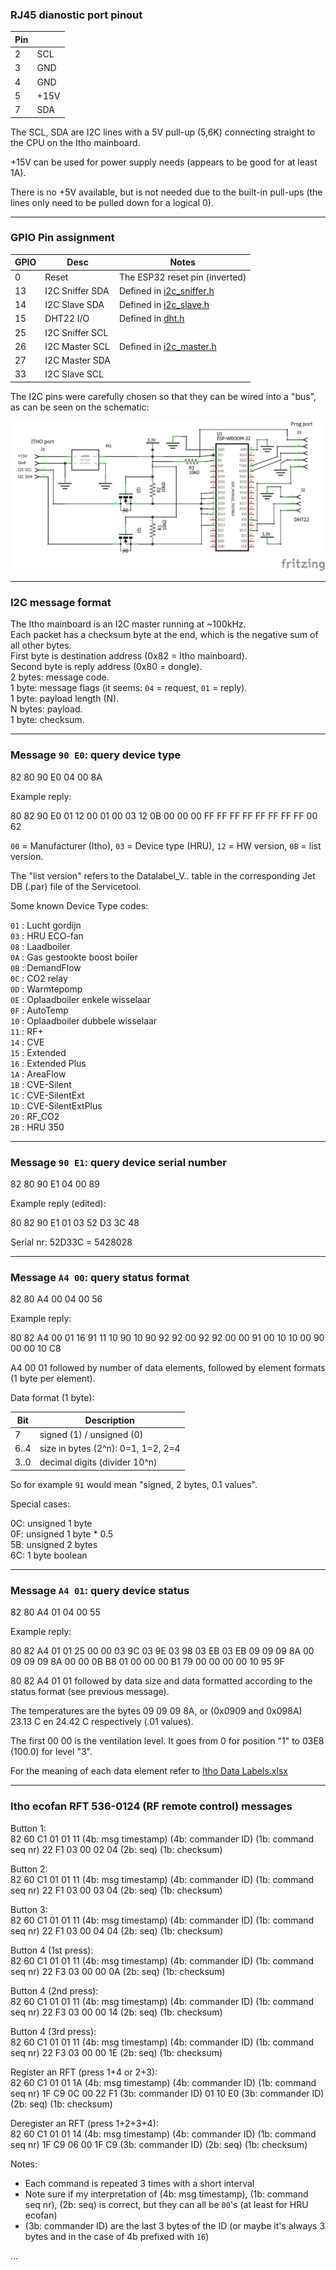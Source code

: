 
### RJ45 dianostic port pinout

| Pin |      |
| --- | ---- |
| 2   | SCL  |
| 3   | GND  |
| 4   | GND  |
| 5   | +15V |
| 7   | SDA  |

The SCL, SDA are I2C lines with a 5V pull-up (5,6K) connecting straight to the CPU on the Itho mainboard.

+15V can be used for power supply needs (appears to be good for at least 1A).

There is no +5V available, but is not needed due to the built-in pull-ups (the lines only need to be pulled down for a logical 0).

---

### GPIO Pin assignment

| GPIO | Desc            | Notes                                          |
| ---- | --------------- | ---------------------------------------------- |
| 0    | Reset           | The ESP32 reset pin (inverted)                 |
| 13   | I2C Sniffer SDA | Defined in [i2c_sniffer.h](main/i2c_sniffer.h) |
| 14   | I2C Slave SDA   | Defined in [i2c_slave.h](main/i2c_slave.h)     |
| 15   | DHT22 I/O       | Defined in [dht.h](main/dht.h)                 |
| 25   | I2C Sniffer SCL |                                                |
| 26   | I2C Master SCL  | Defined in [i2c_master.h](main/i2c_master.h)   |
| 27   | I2C Master SDA  |                                                |
| 33   | I2C Slave SCL   |                                                |

The I2C pins were carefully chosen so that they can be wired into a "bus", as can be seen on the schematic:

![schematic](hru-com-esp32_schem.png)

---

### I2C message format

The Itho mainboard is an I2C master running at ~100kHz.  
Each packet has a checksum byte at the end, which is the negative sum of all other bytes.  
First byte is destination address (0x82 = Itho mainboard).  
Second byte is reply address (0x80 = dongle).  
2 bytes: message code.  
1 byte: message flags (it seems: `04` = request, `01` = reply).  
1 byte: payload length (N).  
N bytes: payload.  
1 byte: checksum.  

---

### Message `90 E0`: query device type

82 80 90 E0 04 00 8A

Example reply:

80 82 90 E0 01 12 00 01 00 03 12 0B 00 00 00 FF FF FF FF FF FF FF FF 00 62

`00` = Manufacturer (Itho), `03` = Device type (HRU), `12` = HW version, `0B` = list version.

The "list version" refers to the Datalabel_V.. table in the corresponding Jet DB (.par) file of the Servicetool.

Some known Device Type codes:

`01` : Lucht gordijn  
`03` : HRU ECO-fan  
`08` : Laadboiler  
`0A` : Gas gestookte boost boiler  
`0B` : DemandFlow  
`0C` : CO2 relay  
`0D` : Warmtepomp  
`0E` : Oplaadboiler enkele wisselaar  
`0F` : AutoTemp  
`10` : Oplaadboiler dubbele wisselaar  
`11` : RF+  
`14` : CVE  
`15` : Extended  
`16` : Extended Plus  
`1A` : AreaFlow  
`1B` : CVE-Silent  
`1C` : CVE-SilentExt  
`1D` : CVE-SilentExtPlus  
`20` : RF_CO2  
`2B` : HRU 350

---

### Message `90 E1`: query device serial number

82 80 90 E1 04 00 89

Example reply (edited):

80 82 90 E1 01 03 52 D3 3C 48

Serial nr: 52D33C = 5428028

---

### Message `A4 00`: query status format

82 80 A4 00 04 00 56

Example reply:

80 82 A4 00 01 16 91 11 10 90 10 90 92 92 00 92 92 00 00 91 00 10 10 00 90 00 00 10 C8

A4 00 01 followed by number of data elements, followed by element formats (1 byte per element).

Data format (1 byte):

| Bit  | Description                        |
| ---- | ---------------------------------- |
| 7    | signed (1) / unsigned (0)          |
| 6..4 | size in bytes (2^n): 0=1, 1=2, 2=4 |
| 3..0 | decimal digits (divider 10^n)      |

So for example `91` would mean "signed, 2 bytes, 0.1 values".

Special cases:

0C: unsigned 1 byte  
0F: unsigned 1 byte * 0.5  
5B: unsigned 2 bytes  
6C: 1 byte boolean

---

### Message `A4 01`: query device status

82 80 A4 01 04 00 55

Example reply:

80 82 A4 01 01 25 00 00 03 9C 03 9E 03 98 03 EB 03 EB 09 09 09 8A 00 09 09 09 8A 00 00 0B B8 01 00 00 00 B1 79 00 00 00 00 10 95 9F

80 82 A4 01 01 followed by data size and data formatted according to the status format (see previous message).

The temperatures are the bytes 09 09 09 8A, or (0x0909 and 0x098A) 23.13 C en 24.42 C respectively (.01 values).

The first 00 00 is the ventilation level. It goes from 0 for position "1" to 03E8 (100.0) for level "3".

For the meaning of each data element refer to [Itho Data Labels.xlsx](Itho%20Data%20Labels.xlsx)

---

### Itho ecofan RFT 536-0124 (RF remote control) messages

Button 1:  
82 60 C1 01 01 11 (4b: msg timestamp) (4b: commander ID) (1b: command seq nr) 22 F1 03 00 02 04 (2b: seq) (1b: checksum)

Button 2:  
82 60 C1 01 01 11 (4b: msg timestamp) (4b: commander ID) (1b: command seq nr) 22 F1 03 00 03 04 (2b: seq) (1b: checksum)

Button 3:  
82 60 C1 01 01 11 (4b: msg timestamp) (4b: commander ID) (1b: command seq nr) 22 F1 03 00 04 04 (2b: seq) (1b: checksum)

Button 4 (1st press):  
82 60 C1 01 01 11 (4b: msg timestamp) (4b: commander ID) (1b: command seq nr) 22 F3 03 00 00 0A (2b: seq) (1b: checksum)

Button 4 (2nd press):  
82 60 C1 01 01 11 (4b: msg timestamp) (4b: commander ID) (1b: command seq nr) 22 F3 03 00 00 14 (2b: seq) (1b: checksum)

Button 4 (3rd press):  
82 60 C1 01 01 11 (4b: msg timestamp) (4b: commander ID) (1b: command seq nr) 22 F3 03 00 00 1E (2b: seq) (1b: checksum)

Register an RFT (press 1+4 or 2+3):  
82 60 C1 01 01 1A (4b: msg timestamp) (4b: commander ID) (1b: command seq nr) 1F C9 0C 00 22 F1 (3b: commander ID) 01 10 E0 (3b: commander
ID) (2b: seq) (1b: checksum)

Deregister an RFT (press 1+2+3+4):  
82 60 C1 01 01 14 (4b: msg timestamp) (4b: commander ID) (1b: command seq nr) 1F C9 06 00 1F C9 (3b: commander ID) (2b: seq) (1b: checksum)

Notes:

* Each command is repeated 3 times with a short interval
* Note sure if my interpretation of (4b: msg timestamp), (1b: command seq nr), (2b: seq) is correct, but they can all be `00`'s (at least for HRU
ecofan)
* (3b: commander ID) are the last 3 bytes of the ID (or maybe it's always 3 bytes and in the case of 4b prefixed with `16`)

...
